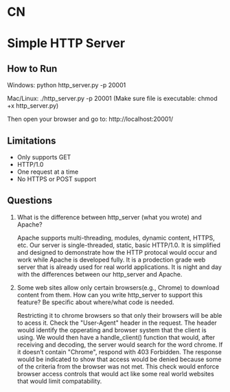 # CN
# Simple HTTP Server

## How to Run
Windows:
    python http_server.py -p 20001

Mac/Linux:
    ./http_server.py -p 20001
    (Make sure file is executable: chmod +x http_server.py)

Then open your browser and go to:
    http://localhost:20001/

## Limitations
- Only supports GET
- HTTP/1.0
- One request at a time
- No HTTPS or POST support

## Questions
1. What is the difference between http_server  (what  you wrote) and Apache?
   
   Apache supports multi-threading, modules, dynamic content, HTTPS, etc. Our server is single-threaded, static, basic HTTP/1.0. It is simplified and designed to demonstrate how the HTTP protocal would occur and work while Apache is developed fully. It is a prodection grade web server that is already used for real world applications. It is night and day with the differences between our http_server and Apache.

2. Some web sites allow only certain browsers(e.g., Chrome) to download content from them. How can you write http_server to support this feature?   Be specific about where/what code is needed.

   Restricting it to chrome browsers so that only their browsers will be able to acess it. Check the "User-Agent" header in the request. The header would identify the opperating and browser system that the client is using. We would then have a handle_client() function that would, after receiving and decoding, the server would search for the word chrome. If it doesn’t contain "Chrome", respond with 403 Forbidden. The response would be indicated to show that access would be denied because some of the criteria from the browser was not met. This check would enforce browser access controls that would act like some real world websites that would limit compatability.

